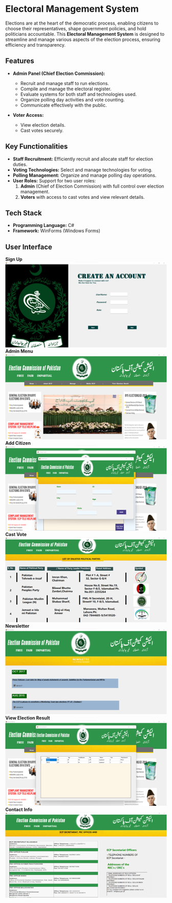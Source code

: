 # Electoral Management System

Elections are at the heart of the democratic process, enabling citizens to choose their representatives, shape government policies, and hold politicians accountable. This **Electoral Management System** is designed to streamline and manage various aspects of the election process, ensuring efficiency and transparency.

## Features

- **Admin Panel (Chief Election Commission):**
  - Recruit and manage staff to run elections.
  - Compile and manage the electoral register.
  - Evaluate systems for both staff and technologies used.
  - Organize polling day activities and vote counting.
  - Communicate effectively with the public.

- **Voter Access:**
  - View election details.
  - Cast votes securely.
  
## Key Functionalities

- **Staff Recruitment:** Efficiently recruit and allocate staff for election duties.
- **Voting Technologies:** Select and manage technologies for voting.
- **Polling Management:** Organize and manage polling day operations.
- **User Roles:** Support for two user roles:
  1. **Admin** (Chief of Election Commission) with full control over election management.
  2. **Voters** with access to cast votes and view relevant details.

## Tech Stack

- **Programming Language:** C#
- **Framework:** WinForms (Windows Forms)

## User Interface
**Sign Up**
![Sign_Up](https://raw.githubusercontent.com/aleenaabid196/electoral-management-system/refs/heads/main/UI_Screenshots/SignUpForm.png)
**Admin Menu**
![Admin_Menu](https://raw.githubusercontent.com/aleenaabid196/electoral-management-system/refs/heads/main/UI_Screenshots/AdminMenuForm.png)
**Add Citizen**
![Add_Citizen](https://raw.githubusercontent.com/aleenaabid196/electoral-management-system/refs/heads/main/UI_Screenshots/AddCitizenPage.png)
**Cast Vote**
![Cast_Vote](https://raw.githubusercontent.com/aleenaabid196/electoral-management-system/refs/heads/main/UI_Screenshots/CastVote.png)
**Newsletter**
![News_Letter](https://raw.githubusercontent.com/aleenaabid196/electoral-management-system/refs/heads/main/UI_Screenshots/Newsletter.png)
**View Election Result**
![View_Election_Result](https://raw.githubusercontent.com/aleenaabid196/electoral-management-system/refs/heads/main/UI_Screenshots/ViewElectionResult.png)
**Contact Info**
![Contact_Info](https://raw.githubusercontent.com/aleenaabid196/electoral-management-system/refs/heads/main/UI_Screenshots/ContactInfo.png)
